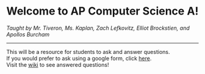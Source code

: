 # Welcome to AP Computer Science A!
*Taught by Mr. Tiveron, Ms. Kaplan, Zach Lefkovitz, Elliot Brockstien, and Apollos Burcham*

---
This will be a resource for students to ask and answer questions. \
If you would prefer to ask using a google form, click [here](https://docs.google.com/forms/d/e/1FAIpQLSfuFh-9IUkqL2a2VW1twcTDm2s8BEC9hsQ0N_19QmsRytTdoA/viewform?usp=sf_link).\
Visit the [wiki](https://github.com/i-am-zach/AP-CS-A/wiki) to see answered questions!
